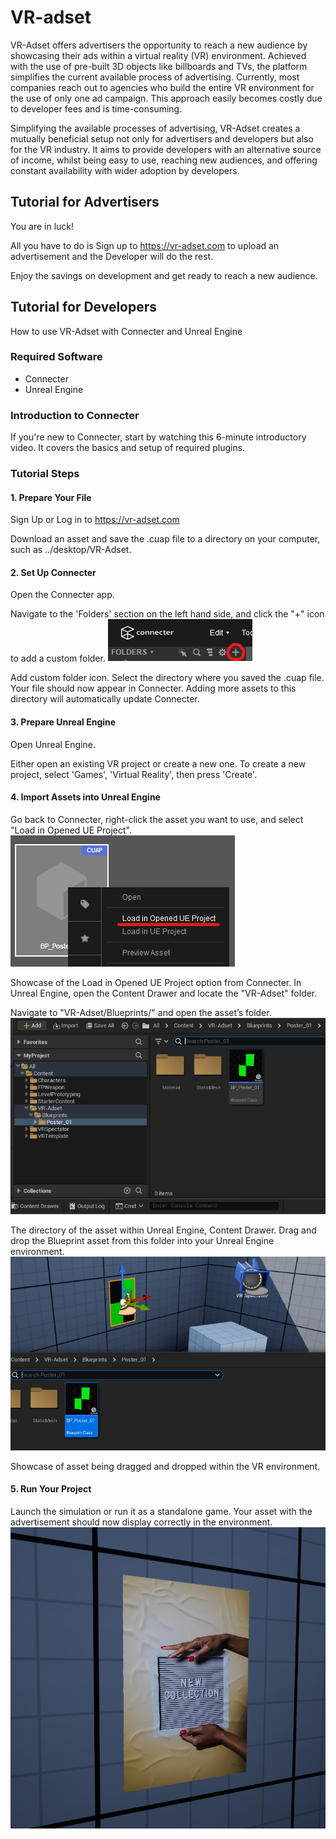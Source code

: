 # VR-adset

VR-Adset offers advertisers the opportunity to reach a new audience by showcasing their ads within a virtual reality (VR) environment. Achieved with the use of pre-built 3D objects like billboards and TVs, the platform simplifies the current available process of advertising. Currently, most companies reach out to agencies who build the entire VR environment for the use of only one ad campaign. This approach easily becomes costly due to developer fees and is time-consuming.

Simplifying the available processes of advertising, VR-Adset creates a mutually beneficial setup not only for advertisers and developers but also for the VR industry. It aims to provide developers with an alternative source of income, whilst being easy to use, reaching new audiences, and offering constant availability with wider adoption by developers.

## Tutorial for Advertisers

You are in luck!

All you have to do is Sign up to https://vr-adset.com to upload an advertisement and the Developer will do the rest.

Enjoy the savings on development and get ready to reach a new audience.

## Tutorial for Developers

How to use VR-Adset with Connecter and Unreal Engine

### Required Software

- Connecter
- Unreal Engine

### Introduction to Connecter

If you're new to Connecter, start by watching this 6-minute introductory video. It covers the basics and setup of required plugins.

### Tutorial Steps

#### 1. Prepare Your File

Sign Up or Log in to https://vr-adset.com

Download an asset and save the .cuap file to a directory on your computer, such as ../desktop/VR-Adset.

#### 2. Set Up Connecter

Open the Connecter app.

Navigate to the 'Folders' section on the left hand side, and click the "+" icon to add a custom folder.
![Image](./app/assets/images/Add_Custom_Folder.png)

Add custom folder icon.
Select the directory where you saved the .cuap file. Your file should now appear in Connecter. Adding more assets to this directory will automatically update Connecter.

#### 3. Prepare Unreal Engine

Open Unreal Engine.

Either open an existing VR project or create a new one. To create a new project, select 'Games', 'Virtual Reality', then press 'Create'.

#### 4. Import Assets into Unreal Engine

Go back to Connecter, right-click the asset you want to use, and select "Load in Opened UE Project".
![Image](./app/assets/images/Load_in_Opened_UE_Project.png)

Showcase of the Load in Opened UE Project option from Connecter.
In Unreal Engine, open the Content Drawer and locate the "VR-Adset" folder.

Navigate to "VR-Adset/Blueprints/" and open the asset’s folder.
![Image](./app/assets/images/Poster_Asset_Directory.png)

The directory of the asset within Unreal Engine, Content Drawer.
Drag and drop the Blueprint asset from this folder into your Unreal Engine environment.
![Image](./app/assets/images/Drag_and_Drop.png)

Showcase of asset being dragged and dropped within the VR environment.

#### 5. Run Your Project

Launch the simulation or run it as a standalone game. Your asset with the advertisement should now display correctly in the environment.
![Image](./app/assets/images/Advertisement_Success.png)